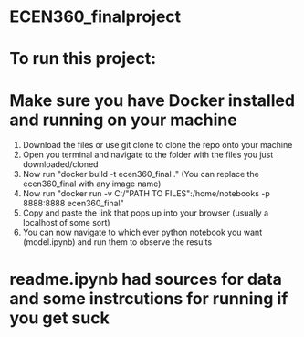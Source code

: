 # ECEN360_finalproject

# To run this project:
# Make sure you have Docker installed and running on your machine
1. Download the files or use git clone to clone the repo onto your machine
2. Open you terminal and navigate to the folder with the files you just downloaded/cloned
3. Now run "docker build -t ecen360_final ." (You can replace the ecen360_final with any image name)
4. Now run "docker run -v C:/"PATH TO FILES":/home/notebooks -p 8888:8888 ecen360_final"
5. Copy and paste the link that pops up into your browser (usually a localhost of some sort)
6. You can now navigate to which ever python notebook you want (model.ipynb) and run them to observe the results

# readme.ipynb had sources for data and some instrcutions for running if you get suck
